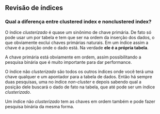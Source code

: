 ## Revisão de índices

### Qual a diferença entre clustered index e nonclustered index?

O índice *clusterizado* é quase um sinônimo de chave primária. De fato só pode usar um por tabela e tem que ser na ordem da inserção dos dados, o que obviamente exclui chaves primárias naturais. Em um índice assim a chave é a posição onde o dado está. Na verdade **ele é a própria tabela**.

A chave primária está obviamente em ordem, assim possibilitando a pesquisa binária que é muito importante para dar performance.

O índice não *clusterizado* são todos os outros índices onde você terá uma chave qualquer e um apontador para a tabela de dados. Então há sempre duas pesquisas, uma no índice *non-cluster* e depois sabendo qual a posição dele buscará o dado de fato na tabela, que até pode ser um índice *clusterizado*.

Um índice não *clusterizado* tem as chaves em ordem também e pode fazer pesquisa binária da mesma forma.